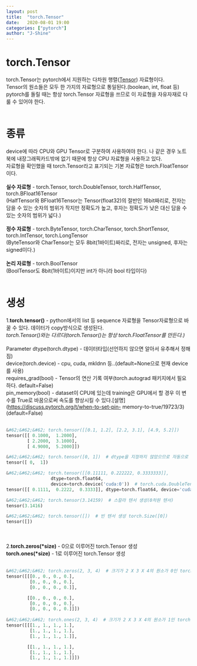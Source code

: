 ```yaml
---
layout: post
title:  "torch.Tensor"
date:   2020-08-01 19:00
categories: ["pytorch"]
author: "J-Shine"
---
```


# torch.Tensor
torch.Tensor는 pytorch에서 지원하는 다차원 행렬([Tensor]()) 자료형이다.<br>
Tensor의 원소들은 모두 한 가지의 자료형으로 통일된다.(boolean, int, float 등)<br>
pytorch를 돌릴 때는 항상 torch.Tensor 자료형을 쓰므로 이 자료형을 자유자재로 다룰 수 있어야 한다.<br><br>

# 종류
device에 따라 CPU와 GPU Tensor로 구분하여 사용하여야 한다. 나 같은 경우 노트북에 내장그래픽카드밖에 없기 때문에 항상 CPU 자료형을 사용하고 있다.<br>
자료형을 확인했을 때 torch.Tensor라고 표기되는 기본 자료형은 torch.FloatTensor이다.<br><br>
**실수 자료형** - torch.Tensor, torch.DoubleTensor, torch.HalfTensor, torch.BFloat16Tensor<br>
(HalfTensor와 BFloat16Tensor는 Tensor(float32)의 절반인 16bit짜리로, 전자는 담을 수 있는 숫자의 범위가 작지만 정확도가 높고, 후자는 정확도가 낮은 대신 담을 수 있는 숫자의 범위가 넓다.)<br><br>
**정수 자료형** - torch.ByteTensor, torch.CharTensor, torch.ShortTensor, torch.IntTensor, torch.LongTensor<br>
(ByteTensor와 CharTensor는 모두 8bit(1바이트)짜리로, 전자는 unsigned, 후자는 signed이다.)<br><br>
**논리 자료형** - torch.BoolTensor<br>
(BoolTensor도 8bit(1바이트)이지만 int가 아니라 bool 타입이다)<br><br>

# 생성
1.**torch.tensor()** - python에서의 list 등 sequence 자료형을 Tensor자료형으로 바꿀 수 있다. 데이터가 copy방식으로 생성된다.<br>
*torch.Tensor()와는 다르다(torch.Tensor()는 항상 torch.FloatTensor를 만든다.)*<br><br>
Parameter
  dtype(torch.dtype) - 데이터타입(선언하지 않으면 알아서 유추해서 정해짐)<br>
  device(torch.device) - cpu, cuda, mkldnn 등..(default=None으로 현재 device를 사용)<br>
  requires_grad(bool) - Tensor의 연산 기록 여부(torch.autograd 패키지에서 필요하다. default=False)<br>
  pin_memory(bool) - dataset이 CPU에 있는데 training은 GPU에서 할 경우 이 변수를 True로 바꿈으로써 속도를 향상시킬 수 있다.[설명](https://discuss.pytorch.org/t/when-to-set-pin- 
  memory-to-true/19723/3)(default=False)<br><br>
```python  
&#62;&#62;&#62; torch.tensor([[0.1, 1.2], [2.2, 3.1], [4.9, 5.2]])
tensor([[ 0.1000,  1.2000],
        [ 2.2000,  3.1000],
        [ 4.9000,  5.2000]])

&#62;&#62;&#62; torch.tensor([0, 1])  # dtype을 지정하지 않았으므로 자동으로 유추해서 정해진다.
tensor([ 0,  1])

&#62;&#62;&#62; torch.tensor([[0.11111, 0.222222, 0.3333333]],
                 dtype=torch.float64,
                 device=torch.device('cuda:0'))  # torch.cuda.DoubleTensor 생성
tensor([[ 0.1111,  0.2222,  0.3333]], dtype=torch.float64, device='cuda:0')

&#62;&#62;&#62; torch.tensor(3.14159)  # 스칼라 텐서 생성(0차원 텐서)
tensor(3.1416)

&#62;&#62;&#62; torch.tensor([])  # 빈 텐서 생성 torch.Size([0])
tensor([])
```
<br><br>
2.**torch.zeros(\*size)** - 0으로 이루어진 torch.Tensor 생성 <br>
  **torch.ones(\*size)** - 1로 이루어진 torch.Tensor 생성 <br><br>
```python
&#62;&#62;&#62; torch.zeros(2, 3, 4)  # 크기가 2 X 3 X 4의 원소가 0인 torch.FloatTensor 생성
tensor([[[0., 0., 0., 0.],
         [0., 0., 0., 0.],
         [0., 0., 0., 0.]],

        [[0., 0., 0., 0.],
         [0., 0., 0., 0.],
         [0., 0., 0., 0.]]])
         
&#62;&#62;&#62; torch.ones(2, 3, 4)  # 크기가 2 X 3 X 4의 원소가 1인 torch.FloatTensor 생성
tensor([[[1., 1., 1., 1.],
         [1., 1., 1., 1.],
         [1., 1., 1., 1.]],

        [[1., 1., 1., 1.],
         [1., 1., 1., 1.],
         [1., 1., 1., 1.]]])
```

